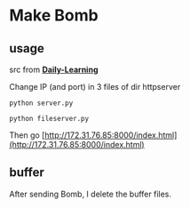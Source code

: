# Make Bomb

## usage

src from [**Daily-Learning**](https://github.com/chaohu/Daily-Learning/tree/0e8d14a3497ad319eda20bc4682cec08d5d6fb08/Foundation-of-CS/ics14_lab1-3/lab2)

Change IP (and port) in 3 files of dir httpserver

`python server.py`

`python fileserver.py`

Then go [http://172.31.76.85:8000/index.html](http://172.31.76.85:8000/index.html)

## buffer

After sending Bomb, I delete the buffer files.
